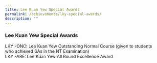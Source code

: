 ```yaml
---
title: Lee Kuan Yew Special Awards
permalink: /achievements/lky-special-awards/
description: ""
---
```

### **Lee Kuan Yew Special Awards**

LKY -ONC: Lee Kuan Yew Outstanding Normal Course (given to students who achieved 6As in the NT Examination)  
LKY -ARE: Lee Kuan Yew All Round Excellence Award
